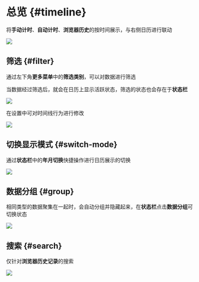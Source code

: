# 总览 {#timeline}

将**手动计时**、**自动计时**、**浏览器历史**的按时间展示，与右侧日历进行联动

![](https://cdn.jsdelivr.net/gh/shion-app/docs/src/public/assets/zh/timeline/timeline.png)


## 筛选 {#filter}

通过左下角**更多菜单**中的**筛选类别**，可以对数据进行筛选

当数据经过筛选后，就会在日历上显示活跃状态，筛选的状态也会存在于**状态栏**

![](https://cdn.jsdelivr.net/gh/shion-app/docs/src/public/assets/zh/timeline/filter.png)

在设置中可对时间线行为进行修改

![](https://cdn.jsdelivr.net/gh/shion-app/docs/src/public/assets/zh/timeline/behavior.png)


## 切换显示模式 {#switch-mode}

通过**状态栏**中的**年月切换**快捷操作进行日历展示的切换

![](https://cdn.jsdelivr.net/gh/shion-app/docs/src/public/assets/zh/timeline/switch-mode.png)

## 数据分组 {#group}

相同类型的数据聚集在一起时，会自动分组并隐藏起来，在**状态栏**点击**数据分组**可切换状态

![](https://cdn.jsdelivr.net/gh/shion-app/docs/src/public/assets/zh/timeline/group.png)


## 搜索 {#search}

仅针对**浏览器历史记录**的搜索

![](https://cdn.jsdelivr.net/gh/shion-app/docs/src/public/assets/zh/timeline/search.png)


